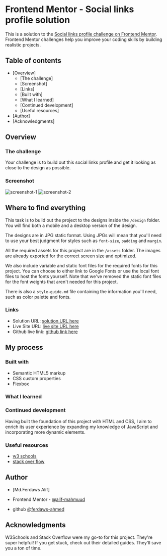 # Frontend Mentor - Social links profile solution
   
This is a solution to the [Social links profile challenge on Frontend Mentor](https://www.frontendmentor.io/challenges/social-links-profile-UG32l9m6dQ). Frontend Mentor challenges help you improve your coding skills by building realistic projects. 
 
## Table of contents
  
- [Overview]
  - [The challenge]
  - [Screenshot]
  - [Links] 
  - [Built with] 
  - [What I learned]
  - [Continued development] 
  - [Useful resources]
- [Author]
- [Acknowledgments] 



## Overview

### The challenge

Your challenge is to build out this social links profile and get it looking as close to the design as possible.

### Screenshot

![screenshot-1](https://github.com/user-attachments/assets/dd124df3-b4b8-426c-8d75-42cb381df5de)
![screenshot-2](https://github.com/user-attachments/assets/91eb8b48-b004-4233-86e5-9f6fbb51e301)


## Where to find everything
 
This task is to build out the project to the designs inside the `/design` folder. You will find both a mobile and a desktop version of the design. 

The designs are in JPG static format. Using JPGs will mean that you'll need to use your best judgment for styles such as `font-size`, `padding` and `margin`. 


All the required assets for this project are in the `/assets` folder. The images are already exported for the correct screen size and optimized.

We also include variable and static font files for the required fonts for this project. You can choose to either link to Google Fonts or use the local font files to host the fonts yourself. Note that we've removed the static font files for the font weights that aren't needed for this project.

There is also a `style-guide.md` file containing the information you'll need, such as color palette and fonts.

### Links

- Solution URL: [solution URL here](alifs-project.surge.sh)
- Live Site URL: [live site URL here](alifs-project.surge.sh)
- Github live link: [ github link here](https://ferdaws-ahmed.github.io/social-links-profile-frontend-mentor-project/)

## My process

### Built with

- Semantic HTML5 markup
- CSS custom properties
- Flexbox


### What I learned
    

### Continued development

Having built the foundation of this project with HTML and CSS, I aim to enrich its user experience by expanding my knowledge of JavaScript and incorporating more dynamic elements.



### Useful resources

- [w3 schools](https://www.w3schools.com/) 
- [stack over flow](https://stackoverflow.com/)



## Author

- [Md.Ferdaws Alif]
- Frontend Mentor - [@alif-mahmuud](https://www.frontendmentor.io/profile/alif-mahmuud)

- github [ @ferdaws-ahmed ](https://github.com/ferdaws-ahmed)



## Acknowledgments

W3Schools and Stack Overflow were my go-to for this project. They're super helpful! If you get stuck, check out their detailed guides. They'll save you a ton of time.




